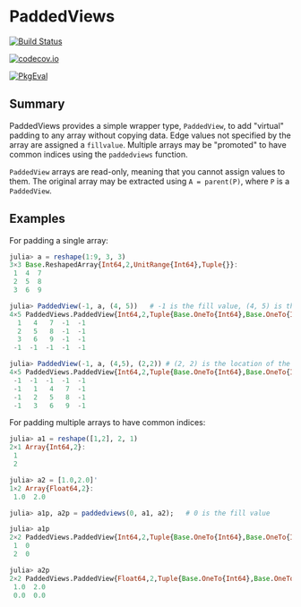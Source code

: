 # PaddedViews

[![Build Status](https://travis-ci.org/JuliaArrays/PaddedViews.jl.svg?branch=master)](https://travis-ci.org/JuliaArrays/PaddedViews.jl)

[![codecov.io](http://codecov.io/github/JuliaArrays/PaddedViews.jl/coverage.svg?branch=master)](http://codecov.io/github/JuliaArrays/PaddedViews.jl?branch=master)

[pkgeval-img]: https://juliaci.github.io/NanosoldierReports/pkgeval_badges/P/PaddedViews.svg
[pkgeval-url]: https://juliaci.github.io/NanosoldierReports/pkgeval_badges/report.html

[![PkgEval][pkgeval-img]][pkgeval-url]

## Summary

PaddedViews provides a simple wrapper type, `PaddedView`, to add
"virtual" padding to any array without copying data. Edge values not
specified by the array are assigned a `fillvalue`.  Multiple arrays
may be "promoted" to have common indices using the `paddedviews`
function.

`PaddedView` arrays are read-only, meaning that you cannot assign
values to them. The original array may be extracted using `A =
parent(P)`, where `P` is a `PaddedView`.

## Examples

For padding a single array:

```julia
julia> a = reshape(1:9, 3, 3)
3×3 Base.ReshapedArray{Int64,2,UnitRange{Int64},Tuple{}}:
 1  4  7
 2  5  8
 3  6  9

julia> PaddedView(-1, a, (4, 5))   # -1 is the fill value, (4, 5) is the desired size
4×5 PaddedViews.PaddedView{Int64,2,Tuple{Base.OneTo{Int64},Base.OneTo{Int64}},Base.ReshapedArray{Int64,2,UnitRange{Int64},Tuple{}}}:
  1   4   7  -1  -1
  2   5   8  -1  -1
  3   6   9  -1  -1
 -1  -1  -1  -1  -1

julia> PaddedView(-1, a, (4,5), (2,2)) # (2, 2) is the location of the first element from a
4×5 PaddedViews.PaddedView{Int64,2,Tuple{Base.OneTo{Int64},Base.OneTo{Int64}},OffsetArrays.OffsetArray{Int64,2,Base.ReshapedArray{Int64,2,UnitRange{Int64},Tuple{}}}}:
 -1  -1  -1  -1  -1
 -1   1   4   7  -1
 -1   2   5   8  -1
 -1   3   6   9  -1
```

For padding multiple arrays to have common indices:

```julia
julia> a1 = reshape([1,2], 2, 1)
2×1 Array{Int64,2}:
 1
 2

julia> a2 = [1.0,2.0]'
1×2 Array{Float64,2}:
 1.0  2.0

julia> a1p, a2p = paddedviews(0, a1, a2);   # 0 is the fill value

julia> a1p
2×2 PaddedViews.PaddedView{Int64,2,Tuple{Base.OneTo{Int64},Base.OneTo{Int64}},Array{Int64,2}}:
 1  0
 2  0

julia> a2p
2×2 PaddedViews.PaddedView{Float64,2,Tuple{Base.OneTo{Int64},Base.OneTo{Int64}},Array{Float64,2}}:
 1.0  2.0
 0.0  0.0
```
